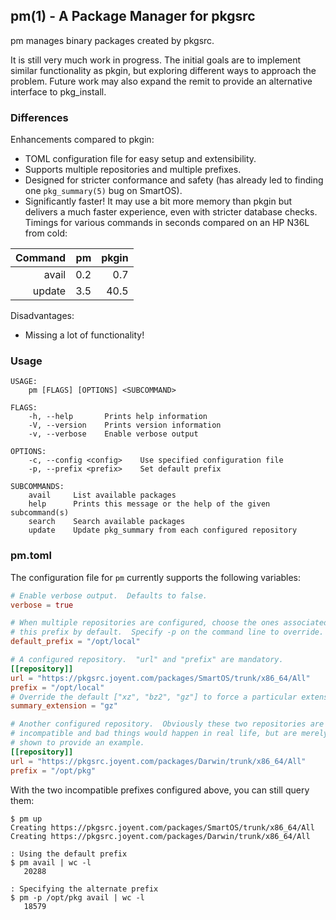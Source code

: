 ## pm(1) - A Package Manager for pkgsrc

pm manages binary packages created by pkgsrc.

It is still very much work in progress.  The initial goals are to implement
similar functionality as pkgin, but exploring different ways to approach the
problem.  Future work may also expand the remit to provide an alternative
interface to pkg\_install.

### Differences

Enhancements compared to pkgin:

* TOML configuration file for easy setup and extensibility.
* Supports multiple repositories and multiple prefixes.
* Designed for stricter conformance and safety (has already led to finding one
  `pkg_summary(5)` bug on SmartOS).
* Significantly faster!  It may use a bit more memory than pkgin but delivers
  a much faster experience, even with stricter database checks.  Timings for
  various commands in seconds compared on an HP N36L from cold:

| Command |  pm | pkgin |
|--------:|----:|------:|
|   avail | 0.2 |   0.7 |
|  update | 3.5 |  40.5 |

Disadvantages:

* Missing a lot of functionality!

### Usage

```console
USAGE:
    pm [FLAGS] [OPTIONS] <SUBCOMMAND>

FLAGS:
    -h, --help       Prints help information
    -V, --version    Prints version information
    -v, --verbose    Enable verbose output

OPTIONS:
    -c, --config <config>    Use specified configuration file
    -p, --prefix <prefix>    Set default prefix

SUBCOMMANDS:
    avail     List available packages
    help      Prints this message or the help of the given subcommand(s)
    search    Search available packages
    update    Update pkg_summary from each configured repository
```

### pm.toml

The configuration file for `pm` currently supports the following variables:

```toml
# Enable verbose output.  Defaults to false.
verbose = true

# When multiple repositories are configured, choose the ones associated with
# this prefix by default.  Specify -p on the command line to override.
default_prefix = "/opt/local"

# A configured repository.  "url" and "prefix" are mandatory.
[[repository]]
url = "https://pkgsrc.joyent.com/packages/SmartOS/trunk/x86_64/All"
prefix = "/opt/local"
# Override the default ["xz", "bz2", "gz"] to force a particular extension.
summary_extension = "gz"

# Another configured repository.  Obviously these two repositories are
# incompatible and bad things would happen in real life, but are merely
# shown to provide an example.
[[repository]]
url = "https://pkgsrc.joyent.com/packages/Darwin/trunk/x86_64/All"
prefix = "/opt/pkg"
```

With the two incompatible prefixes configured above, you can still query them:

```console
$ pm up
Creating https://pkgsrc.joyent.com/packages/SmartOS/trunk/x86_64/All
Creating https://pkgsrc.joyent.com/packages/Darwin/trunk/x86_64/All

: Using the default prefix
$ pm avail | wc -l
   20288

: Specifying the alternate prefix
$ pm -p /opt/pkg avail | wc -l
   18579
```
